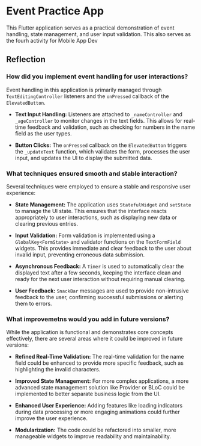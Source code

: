 # Event Practice App

This Flutter application serves as a practical demonstration of event handling, state management, and user input validation. This also serves as the fourh activity for Mobile App Dev

## Reflection

### How did you implement event handling for user interactions?

Event handling in this application is primarily managed through `TextEditingController` listeners and the `onPressed` callback of the `ElevatedButton`.

- **Text Input Handling:** Listeners are attached to `_nameController` and `_ageController` to monitor changes in the text fields. This allows for real-time feedback and validation, such as checking for numbers in the name field as the user types.

- **Button Clicks:** The `onPressed` callback on the `ElevatedButton` triggers the `_updateText` function, which validates the form, processes the user input, and updates the UI to display the submitted data.

### What techniques ensured smooth and stable interaction?

Several techniques were employed to ensure a stable and responsive user experience:

- **State Management:** The application uses `StatefulWidget` and `setState` to manage the UI state. This ensures that the interface reacts appropriately to user interactions, such as displaying new data or clearing previous entries.

- **Input Validation:** Form validation is implemented using a `GlobalKey<FormState>` and validator functions on the `TextFormField` widgets. This provides immediate and clear feedback to the user about invalid input, preventing erroneous data submission.

- **Asynchronous Feedback:** A `Timer` is used to automatically clear the displayed text after a few seconds, keeping the interface clean and ready for the next user interaction without requiring manual clearing.

- **User Feedback:** `SnackBar` messages are used to provide non-intrusive feedback to the user, confirming successful submissions or alerting them to errors.

### What improvemetns would you add in future versions?

While the application is functional and demonstrates core concepts effectively, there are several areas where it could be improved in future versions:

- **Refined Real-Time Validation:** The real-time validation for the name field could be enhanced to provide more specific feedback, such as highlighting the invalid characters.

- **Improved State Management:** For more complex applications, a more advanced state management solution like Provider or BLoC could be implemented to better separate business logic from the UI.

- **Enhanced User Experience:** Adding features like loading indicators during data processing or more engaging animations could further improve the user experience.

- **Modularization:** The code could be refactored into smaller, more manageable widgets to improve readability and maintainability.
